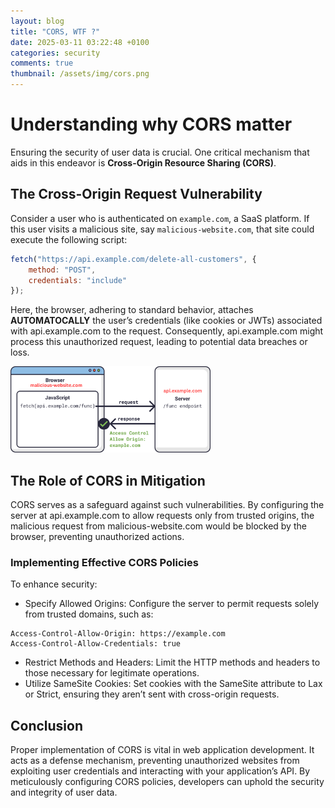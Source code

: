 ```yaml
---
layout: blog
title: "CORS, WTF ?"
date: 2025-03-11 03:22:48 +0100
categories: security
comments: true
thumbnail: /assets/img/cors.png
---
```


# Understanding why CORS matter 

Ensuring the security of user data is crucial. One critical mechanism that aids in this endeavor is **Cross-Origin Resource Sharing (CORS)**.

## The Cross-Origin Request Vulnerability

Consider a user who is authenticated on `example.com`, a SaaS platform. If this user visits a malicious site, say `malicious-website.com`, that site could execute the following script:

```javascript
fetch("https://api.example.com/delete-all-customers", {
    method: "POST",
    credentials: "include"
});
```

Here, the browser, adhering to standard behavior, attaches **AUTOMATOCALLY** the user’s credentials (like cookies or JWTs) associated with api.example.com to the request. Consequently, api.example.com might process this unauthorized request, leading to potential data breaches or loss.

<img src="/assets/img/cors.png" alt="CORS" width="320"/>


## The Role of CORS in Mitigation

CORS serves as a safeguard against such vulnerabilities. By configuring the server at api.example.com to allow requests only from trusted origins, the malicious request from malicious-website.com would be blocked by the browser, preventing unauthorized actions.

### Implementing Effective CORS Policies

To enhance security:
-	Specify Allowed Origins: Configure the server to permit requests solely from trusted domains, such as:
 ```http
Access-Control-Allow-Origin: https://example.com
Access-Control-Allow-Credentials: true
```

- Restrict Methods and Headers: Limit the HTTP methods and headers to those necessary for legitimate operations.
- Utilize SameSite Cookies: Set cookies with the SameSite attribute to Lax or Strict, ensuring they aren’t sent with cross-origin requests.

## Conclusion

Proper implementation of CORS is vital in web application development. It acts as a defense mechanism, preventing unauthorized websites from exploiting user credentials and interacting with your application’s API. By meticulously configuring CORS policies, developers can uphold the security and integrity of user data.
